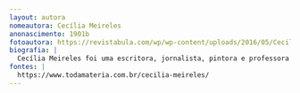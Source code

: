 ```yaml
---
layout: autora
nomeautora: Cecília Meireles
anonascimento: 1901b
fotoautora: https://revistabula.com/wp/wp-content/uploads/2016/05/Cecilia_Meireles.jpg
biografia: |
  Cecília Meireles foi uma escritora, jornalista, pintora e professora carioca, além de uma das maiores e melhores poetisas brasileiras, que nasceu em 7 de novembro de 1901, e faleceu em 9 de novembro de 1964. Nunca conheceu o pai, devido à morte dele três meses antes de seu nacimento; e sua mãe morreu quando ela tinha apenas três anos. Desta forma, foi criada pela sua avó, e recebeu uma educação religiosa. Desde os 9 anos de idade, Cecília Meireles escrevia poesias. Publicou sua primeira obra, "Espectros", em 1919. Chegou a casar com o pintor Fernando Correa Dias, mas ele cometeu suicício em 1935. Mesmo passando por tantas dificuldades, ela alcançou diversas conquistas, como os Prêmios Jabuti, Machado de Assis, e Olavo Bilac, além de fundar a primeira Biblioteca Infantil do Brasil.
fontes: |
  https://www.todamateria.com.br/cecilia-meireles/
---
```

